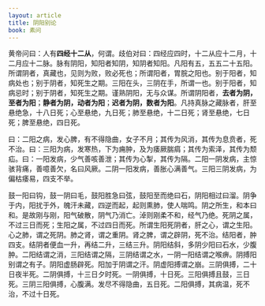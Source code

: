 ```yaml
---
layout: article
title: 阴阳别论
book: 素问
---
```


黄帝问曰：人有**四经十二从**，何谓。歧伯对曰：四经应四时，十二从应十二月，十二月应十二脉。脉有阴阳，知阳者知阴，知阴者知阳。凡阳有五，五五二十五阳。所谓阴者，真藏也，见则为败，败必死也；所谓阳者，胃脘之阳也。别于阳者，知病处也；别于阴者，知死生之期。三阳在头，三阴在手，所谓一也。别于阳者，知病忌时；别于阴者，知死生之期。谨熟阴阳，无与众谋。所谓阴阳者，**去者为阴，至者为阳**；**静者为阴，动者为阳**；**迟者为阴，数者为阳**。凡持真脉之藏脉者，肝至悬绝急，十八日死；心至悬绝，九日死；肺至悬绝，十二日死；肾至悬绝，七日死；脾至悬绝，四日死。

曰：二阳之病，发心脾，有不得隐曲，女子不月；其传为风消，其传为息贲者，死不治。曰：三阳为病，发寒热，下为痈肿，及为痿厥腨㾓；其传为索泽，其传为颓疝。曰：一阳发病，少气善咳善泄；其传为心掣，其传为隔。二阳一阴发病，主惊骇背痛，善噫善欠，名曰风厥。二阴一阳发病，善胀心满善气。三阳三阴发病，为偏枯痿易，四支不举。

鼓一阳曰钩，鼓一阴曰毛，鼓阳胜急曰弦，鼓阳至而绝曰石，阴阳相过曰溜。阴争于内，阳扰于外，魄汗未藏，四逆而起，起则熏肺，使人喘鸣。阴之所生，和本曰和。是故刚与刚，阳气破散，阴气乃消亡。淖则刚柔不和，经气乃绝。死阴之属，不过三日而死；生阳之属，不过四日而死。所谓生阳死阴者，肝之心，谓之生阳。心之肺，谓之死阴。肺之肾，谓之重阴。肾之脾，谓之辟阴，死不治。结阳者，肿四支。结阴者便血一升，再结二升，三结三升。阴阳结斜，多阴少阳曰石水，少腹肿。二阳结谓之消，三阳结谓之隔，三阴结谓之水，一阴一阳结谓之喉痹。阴搏阳别谓之有子。阴阳虚肠辟死。阳加于阴谓之汗。阴虚阳搏谓之崩。三阴俱搏，二十日夜半死。二阴俱搏，十三日夕时死。一阴俱搏，十日死。三阳俱搏且鼓，三日死。三阴三阳俱搏，心腹满。发尽不得隐曲，五日死。二阳俱搏，其病温，死不治，不过十日死。

